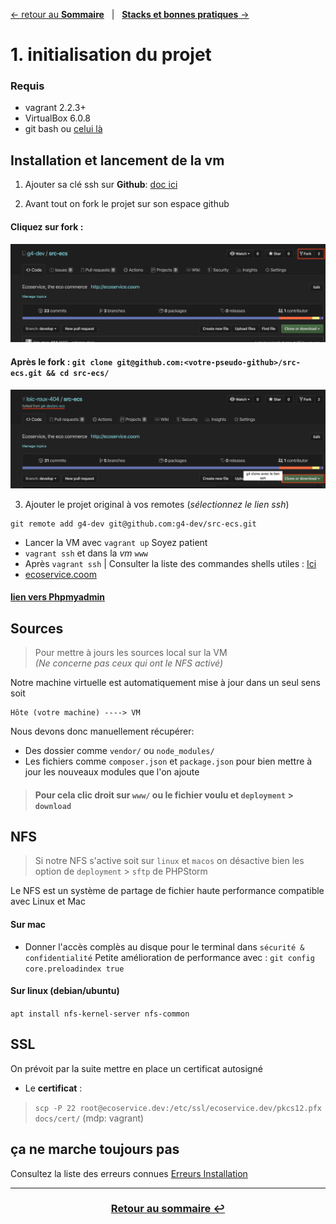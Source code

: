 [&larr; retour au **Sommaire**](0Sommaire.md) &nbsp;&nbsp;| &nbsp;&nbsp;[**Stacks et bonnes pratiques** &rarr;](2Stack.md)

# 1. initialisation du projet

### Requis
- vagrant 2.2.3+
- VirtualBox 6.0.8
- git bash ou [celui là](5Tips#ConseildeShell)

## Installation et lancement de la vm
1. Ajouter sa clé ssh sur **Github**: [doc ici](https://help.github.com/en/github/authenticating-to-github/generating-a-new-ssh-key-and-adding-it-to-the-ssh-agent#generating-a-new-ssh-key)

2. Avant tout on fork le projet sur son espace github

#### Cliquez sur fork :
![fork](res/fork.png)

#### Après le fork : `git clone git@github.com:<votre-pseudo-github>/src-ecs.git && cd src-ecs/`
![after_fork](res/after_fork.png)

3. Ajouter le projet original à vos remotes (*sélectionnez le lien ssh*)

```
git remote add g4-dev git@github.com:g4-dev/src-ecs.git
```

- Lancer la VM avec `vagrant up` Soyez patient
- `vagrant ssh` et dans la *vm* `www`
- Après `vagrant ssh` | Consulter la liste des commandes shells utiles : [Ici](5Tips)
- [ecoservice.coom](http://ecoservice.coom)


#### [**lien vers Phpmyadmin**](https://remotemysql.com/phpmyadmin/index.php) 

## Sources
> Pour mettre à jours les sources local sur la VM <br>
> *(Ne concerne pas ceux qui ont le NFS activé)*

Notre machine virtuelle est automatiquement mise à jour dans un seul sens soit 
```
Hôte (votre machine) ----> VM
```
Nous devons donc manuellement récupérer:
- Des dossier comme `vendor/` ou `node_modules/`
- Les fichiers comme `composer.json` et `package.json` pour bien mettre à jour les nouveaux modules que l'on ajoute

> #### Pour cela clic droit sur `www/` ou le fichier voulu et `deployment` > `download`

## NFS
> Si notre NFS s'active soit sur `linux` et `macos` on désactive bien les option de `deployment` > `sftp` de PHPStorm

Le NFS est un système de partage de fichier haute performance compatible avec Linux et Mac<br>

#### Sur mac
- Donner l'accès complès au disque pour le terminal dans `sécurité & confidentialité`
Petite amélioration de performance avec : `git config core.preloadindex true`

#### Sur linux (debian/ubuntu)
`apt install nfs-kernel-server nfs-common`

## SSL
On prévoit par la suite mettre en place un certificat autosigné

- Le **certificat** : 
> `scp -P 22 root@ecoservice.dev:/etc/ssl/ecoservice.dev/pkcs12.pfx docs/cert/` (mdp: vagrant)

## ça ne marche toujours pas

Consultez la liste des erreurs connues [Erreurs Installation](6KnowedErrors.md#installation)

---
### <center>[Retour au sommaire &#8617;](docs/0Sommaire.md)</center>